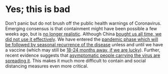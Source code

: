 # Yes; this is bad

Don’t panic but do not brush off the public health warnings of Coronavirus. Emerging consensus is that containment might have been possible a few weeks ago, but is [no longer realistic](https://twitter.com/uwmnewsroom/status/1236020906956189696). Although China [bought us all time, we did not use it effectively](https://twitter.com/florian_krammer/status/1236344865924972545). We have entered the [pandemic phase which will be followed by seasonal recurrence of the disease](https://twitter.com/NAChristakis/status/1235983934187544578) unless and until we have a vaccine (which may still be [18-24 months away, if we are lucky](https://www.politico.com/news/2020/03/05/coronavirus-trump-vaccine-rhetoric-121796?nname=playbook&nid=0000014f-1646-d88f-a1cf-5f46b7bd0000&nrid=0000014e-f0fe-dd93-ad7f-f8ff7e290000&nlid=630318)). Further, recent evidence suggests that [asymptomatic people carrying the virus are spreading it](https://www.cnn.com/2020/03/14/health/coronavirus-asymptomatic-spread/index.html). This makes it much more difficult to contain and social distancing measures even more critical.
